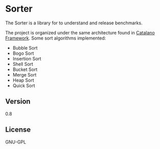 Sorter
=========

The Sorter is a library for to understand and release benchmarks.

The project is organized under the same architecture found in [Catalano Framework]. Some sort algorithms implemented:

  - Bubble Sort
  - Bogo Sort
  - Insertion Sort
  - Shell Sort
  - Bucket Sort
  - Merge Sort
  - Heap Sort
  - Quick Sort

Version
----

0.8


License
----

GNU-GPL




[Catalano Framework]:https://github.com/DiegoCatalano/Catalano-Framework
